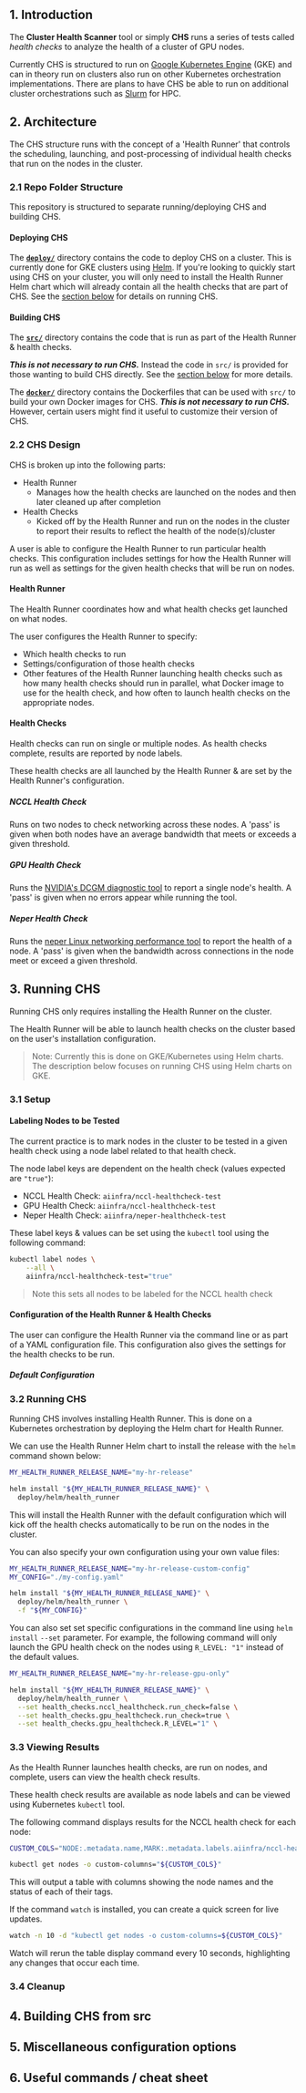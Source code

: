 ## 1. Introduction

The **Cluster Health Scanner** tool or simply **CHS** runs a series of tests
called _health checks_ to analyze the health of a cluster of GPU nodes.

Currently CHS is structured to run on [Google Kubernetes Engine](https://cloud.google.com/kubernetes-engine) (GKE) and can in theory run on clusters also run on other
Kubernetes orchestration implementations. There are plans to have CHS be able 
to run on additional cluster orchestrations such as [Slurm](https://slurm.schedmd.com/overview.html)
for HPC.


## 2. Architecture

The CHS structure runs with the concept of a 'Health Runner' that controls the
scheduling, launching, and post-processing of individual health checks that run
on the nodes in the cluster.


### 2.1 Repo Folder Structure

This repository is structured to separate running/deploying CHS and
building CHS.

#### Deploying CHS

The **[`deploy/`](deploy/)** directory contains the code to deploy CHS on a
cluster.
This is currently done for GKE clusters using [Helm](https://helm.sh/). If
you're looking to quickly start using CHS on your cluster, you will only need
to install the Health Runner Helm chart which will already contain all the
health checks that are part of CHS.
See the [section below](#3-running-chs) for details on running CHS.


#### Building CHS

The **[`src/`](src/)** directory contains the code that is run as part of the
Health Runner & health checks.

***This is not necessary to run CHS.*** Instead the code in `src/` is provided
for those wanting to build CHS directly.
See the [section below](#4-building-chs-from-src) for more details.


The **[`docker/`](docker/)** directory contains the Dockerfiles that can be
used with `src/` to build your own Docker images for CHS.
***This is not necessary to run CHS.*** However, certain users might find it 
useful to customize their version of CHS.


### 2.2 CHS Design

CHS is broken up into the following parts:
- Health Runner
  * Manages how the health checks are launched on the nodes and then later 
  cleaned up after completion
- Health Checks
  * Kicked off by the Health Runner and run on the nodes in the cluster to
  report their results to reflect the health of the node(s)/cluster

A user is able to configure the Health Runner to run particular health checks.
This configuration includes settings for how the Health Runner will run as well
as settings for the given health checks that will be run on nodes.

#### Health Runner

The Health Runner coordinates how and what health checks get launched on what
nodes.

The user configures the Health Runner to specify:

- Which health checks to run
- Settings/configuration of those health checks
- Other features of the Health Runner launching health checks such as
  how many health checks should run in parallel,
  what Docker image to use for the health check,
  and how often to launch health checks on the appropriate nodes.


#### Health Checks

Health checks can run on single or multiple nodes.
As health checks complete, results are reported
by node labels.

These health checks are all launched by the Health Runner & are set by the
Health Runner's configuration.

##### NCCL Health Check

Runs on two nodes to check networking across these nodes.
A 'pass' is given when both nodes have an average bandwidth that meets or
exceeds a given threshold.

##### GPU Health Check

Runs the [NVIDIA's DCGM diagnostic tool](https://developer.nvidia.com/dcgm) to
report a single node's health.
A 'pass' is given when no errors appear while running the tool.

##### Neper Health Check

Runs the [neper Linux networking performance tool](https://github.com/google/neper)
to report the health of a node.
A 'pass' is given when the bandwidth across connections in the node meet or
exceed a given threshold.


## 3. Running CHS

Running CHS only requires installing the Health Runner on the cluster.

The Health Runner will be able to launch health checks on the cluster based on
the user's installation configuration.

> Note:
> Currently this is done on GKE/Kubernetes using Helm charts.
> The description below focuses on running CHS using Helm charts on GKE.

### 3.1 Setup

#### Labeling Nodes to be Tested

The current practice is to mark nodes in the cluster to be tested in a given
health check using a node label related to that health check.

The node label keys are dependent on the health check
(values expected are `"true"`):

- NCCL Health Check: `aiinfra/nccl-healthcheck-test`
- GPU Health Check: `aiinfra/nccl-healthcheck-test`
- Neper Health Check: `aiinfra/neper-healthcheck-test`

These label keys & values can be set using the `kubectl` tool 
using the following command:

```bash
kubectl label nodes \
    --all \
    aiinfra/nccl-healthcheck-test="true"
```

> Note this sets all nodes to be labeled for the NCCL health check


#### Configuration of the Health Runner & Health Checks

The user can configure the Health Runner via the command line or as part of a
YAML configuration file. This configuration also gives the settings for the
health checks to be run.


##### Default Configuration



### 3.2 Running CHS

Running CHS involves installing Health Runner.
This is done on a Kubernetes orchestration by deploying the Helm chart for
Health Runner.

We can use the Health Runner Helm chart to install the release with the `helm`
command shown below:

```bash
MY_HEALTH_RUNNER_RELEASE_NAME="my-hr-release"

helm install "${MY_HEALTH_RUNNER_RELEASE_NAME}" \
  deploy/helm/health_runner
```

This will install the Health Runner with the default configuration which will
kick off the health checks automatically to be run on the nodes in the cluster.

You can also specify your own configuration using your own value files:

```bash
MY_HEALTH_RUNNER_RELEASE_NAME="my-hr-release-custom-config"
MY_CONFIG="./my-config.yaml"

helm install "${MY_HEALTH_RUNNER_RELEASE_NAME}" \
  deploy/helm/health_runner \
  -f "${MY_CONFIG}"
```

You can also set set specific configurations in the command line using 
`helm install` `--set` parameter.
For example, the following command will only launch the GPU health check on the
nodes using `R_LEVEL: "1"` instead of the default values.

```bash
MY_HEALTH_RUNNER_RELEASE_NAME="my-hr-release-gpu-only"

helm install "${MY_HEALTH_RUNNER_RELEASE_NAME}" \
  deploy/helm/health_runner \
  --set health_checks.nccl_healthcheck.run_check=false \
  --set health_checks.gpu_healthcheck.run_check=true \
  --set health_checks.gpu_healthcheck.R_LEVEL="1" \
```


### 3.3 Viewing Results

As the Health Runner launches health checks, are run on nodes, and complete,
users can view the health check results.

These health check results are available as node labels and can be viewed using
Kubernetes `kubectl` tool.

The following command displays results for the NCCL health check for each node:

```bash
CUSTOM_COLS="NODE:.metadata.name,MARK:.metadata.labels.aiinfra/nccl-healthcheck-test,BANDWIDTH:.metadata.labels.aiinfra/nccl-healthcheck-bandwidth,RESULT:.metadata.labels.aiinfra/nccl-healthcheck-result,VALID_TILL:.metadata.labels.aiinfra/nccl-healthcheck-valid-till-sec"

kubectl get nodes -o custom-columns="${CUSTOM_COLS}"
```

This will output a table with columns showing the node names and the status of
each of their tags.

If the command `watch` is installed, you can create a quick screen for live
updates.

```bash
watch -n 10 -d "kubectl get nodes -o custom-columns=${CUSTOM_COLS}"
```

Watch will rerun the table display command every 10 seconds, highlighting any
changes that occur each time.


### 3.4 Cleanup


## 4. Building CHS from src 


## 5. Miscellaneous configuration options 


## 6. Useful commands / cheat sheet
